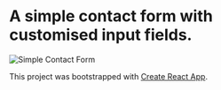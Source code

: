 # A simple contact form with customised input fields.

![Simple Contact Form](https://github.com/shallihan/services-contact-form/blob/main/src/images/contact.gif)

This project was bootstrapped with [Create React App](https://github.com/facebook/create-react-app).

